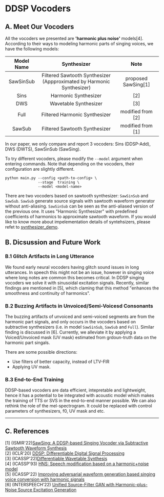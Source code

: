 # DDSP Vocoders

## A. Meet Our Vocoders
All the vocoders we presented are **'harmonic plus noise'** models[4]. According to their ways to modeling harmonic parts of singing voices, we have the following models:

|  Model Name  | Synthesizer          |   Note              |
|:------------:|:--------------------:|:-------------------:|
| SawSinSub    | Filtered Sawtooth Synthesizer </br>(Appproximated by Harmonic Synthesizer)| proposed SawSing[1]|
| Sins         | Harmonic Synthesizer            | [2] |
| DWS          | Wavetable Synthesizer           | [3]               |
| Full         | Filtered Harmonic Synthesizer   | modified from [2] |
| SawSub       | Filtered Sawtooth Synthesizer   | modified from [1]|

In our paper, we only compare and report 3 vocoders: Sins (DDSP-Add), DWS (DWTS), SawSinSub (SawSing). 

To try different vocoders, please modify the `--model` argument when entering commands. Note that depending on the vocoders, their configuration are slightly different.

```
python main.py --config <path-to-config> \
               --stage  training \
               --model <model-name>
```

There are two vocoders based on sawtooth synthesizer: `SawSinSub` and `SawSub`. `SawSub` generate source signals with sawtooth waveform generator without anti-aliasing. `SawSinSub` can be seen as the anti-aliased version of the previous one. It uses "Harmonic Synthesizer" with predefined coefficients of harmonics to approximate sawtooth waveform. If you would like to know more about impelementation details of syntehsizers, please refet to [synthesizer_demo](./synth_demo.ipynb). 

## B. Dicsussion and Future Work

### B.1 Glitch Artifacts in Long Utterance
We found early neural vocoders having glitch sound issues in long utterances. In speech this might not be an issue, however in singing voice where long notes are common this becomes critical. In DDSP singing vocoders we solve it with sinusoidal excitation signals. Recently, similar findings are mentioned in [5], which claming that this method "enhances the smoothness and continuity of harmonics". 

### B.2 Buzzing Artifacts in Unvoiced/Semi-Voicesd Consonants
The buzzing artifacts of unvoiced and semi-voiced segments are from the harmonic part signals, and only occurs in the vocoders based on subtractive synthesizers (i.e. in model `SawSinSub`, `SawSub` and `Full`). Similar finding is discussed in [6]. Currently, we alleviate it by applying a Voiced/Unvoiced mask (UV mask) estimated from grdoun-truth data on the harmonic part singals. 

There are some possible directions:
* Use filters of better capacity, instead of LTV-FIR
* Applying UV mask. 

### B.3 End-to-End Training
DDSP-based vocoders are data efficient, intepretable and lightweight, hence it has a potential to be integrated with acoustic model which makes the training of TTS or SVS in the end-to-end manner possible. We can also rethink the role of the mel-spectrogram. It could be replaced with control parameters of synthesizers, f0, UV mask and etc. 

---
## C. References
[1] (ISMIR'22)[SawSing: A DDSP-based Singing Vocoder via Subtractive Sawtooth Waveform Synthesis](./ismir_22_sawsing.pdf)  
[2] (ICLR'20) [DDSP: Differentiable Digital Signal Processing](https://openreview.net/forum?id=B1x1ma4tDr)  
[3] (ICASSP'22)[Differentiable Wavetable Synthesis](https://arxiv.org/abs/2111.10003)  
[4] (ICASSP'93) [HNS: Speech modification based on a harmonic+noise model](https://ieeexplore.ieee.org/document/319365)  
[5] (ICASSP'22) [Improving adversarial waveform generation based singing voice conversion with harmonic signals](https://arxiv.org/abs/2201.10130)  
[6] (INTERSPEECH'22) [Unified Source-Filter GAN with
Harmonic-plus-Noise Source Excitation Generation](https://arxiv.org/pdf/2205.06053.pdf)